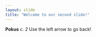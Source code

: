 ```yaml
---
layout: slide
title: "Welcome to our second slide!"
---
```

**Pokus** *c. 2*
Use the left arrow to go back!